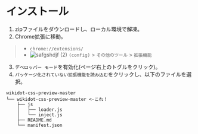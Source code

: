 # インストール
1. zipファイルをダウンロードし、ローカル環境で解凍。
2. Chrome拡張に移動。
> * `chrome://extensions/`
> * ![safgshdjf (2)](https://user-images.githubusercontent.com/49482246/84563612-c54c4b80-ad97-11ea-9559-584dcc268f4f.png) `(config)` > `その他のツール` > `拡張機能`
3. `デベロッパー モード`を有効化(ページ右上のトグルをクリック)。
4. `パッケージ化されていない拡張機能を読み込む`をクリックし、以下のファイルを選択。
```
wikidot-css-preview-master
└── wikidot-css-preview-master <-これ！
    ├── js
    │   ├── loader.js
    │   └── inject.js
    ├── README.md
    └── manifest.json
```
